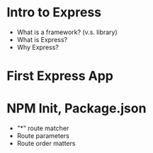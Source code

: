 # Intro to Express
* What is a framework? (v.s. library)
* What is Express?
* Why Express?

# First Express App

# NPM Init, Package.json
* "*" route matcher
* Route parameters
* Route order matters